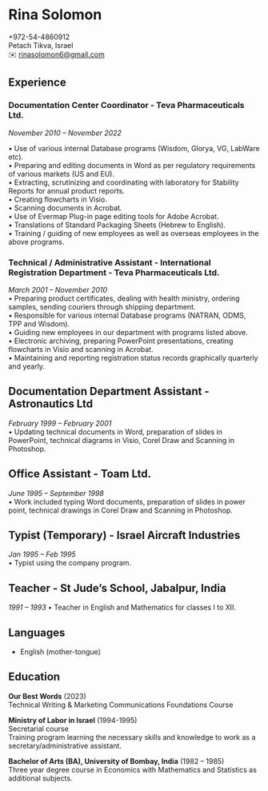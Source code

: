 # Rina Solomon
+972-54-4860912  
Petach Tikva, Israel  
✉️ rinasolomon6@gmail.com  

## Experience

### Documentation Center Coordinator - Teva Pharmaceuticals Ltd.
_November 2010 – November 2022_  

•	Use of various internal Database programs (Wisdom, Glorya, VG, LabWare etc).  
•	Preparing and editing documents in Word as per regulatory requirements of various markets (US and EU).  
•	Extracting, scrutinizing and coordinating with laboratory for Stability Reports for annual product reports.   
•	Creating flowcharts in Visio.  
•	Scanning documents in Acrobat.  
•	Use of Evermap Plug-in page editing tools for Adobe Acrobat.  
•	Translations of Standard Packaging Sheets (Hebrew to English).  
•	Training / guiding of new employees as well as overseas employees in the above programs.  

### Technical / Administrative Assistant - International Registration Department - Teva Pharmaceuticals Ltd.  
_March 2001 – November 2010_  
•	Preparing product certificates, dealing with health ministry, ordering samples, sending couriers through shipping department.  
•	Responsible for various internal Database programs (NATRAN, ODMS, TPP and Wisdom).  
•	Guiding new employees in our department with programs listed above.  
•	Electronic archiving, preparing PowerPoint presentations, creating flowcharts in Visio and scanning in Acrobat.  
•	Maintaining and reporting registration status records graphically quarterly and yearly.  

## Documentation Department Assistant - Astronautics Ltd
_February 1999 – February 2001_  
•	Updating technical documents in Word, preparation of slides in PowerPoint, technical diagrams in Visio, Corel Draw and Scanning in Photoshop.

## Office Assistant - Toam Ltd.
_June 1995 – September 1998_  
•	Work included typing Word documents, preparation of slides in power point, technical drawings in Corel Draw and Scanning in Photoshop.

## Typist (Temporary) - Israel Aircraft Industries 
_Jan 1995 – Feb 1995_  
•	Typist using the company program.  

## Teacher - St Jude’s School, Jabalpur, India
_1991 – 1993_
•	Teacher in English and Mathematics for classes I to XII.  

## Languages
* English (mother-tongue)  
  
## Education
**Our Best Words** (2023)  
Technical Writing & Marketing Communications Foundations Course 

**Ministry of Labor in Israel** (1994-1995)  
Secretarial course  
Training program learning the necessary skills and knowledge to work as a secretary/administrative assistant.

**Bachelor of Arts (BA), University of Bombay, India** (1982 – 1985)  
Three year degree course in Economics with Mathematics and Statistics as additional subjects.
